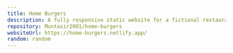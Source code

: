 ```yaml
---
title: Home Burgers
description: A fully responsive static website for a fictional restaurant created with HTML & CSS.
repository: Muntasir2001/home-burgers
websiteUrl: https://home-burgers.netlify.app/
random: random
---
```

